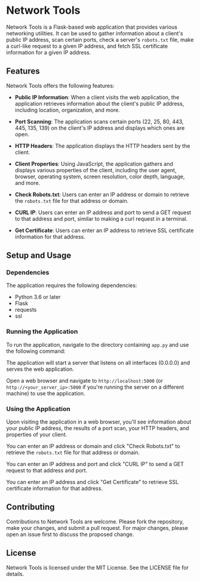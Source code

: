 # Network Tools

Network Tools is a Flask-based web application that provides various networking utilities. It can be used to gather information about a client's public IP address, scan certain ports, check a server's `robots.txt` file, make a curl-like request to a given IP address, and fetch SSL certificate information for a given IP address.

## Features

Network Tools offers the following features:

- **Public IP Information**: When a client visits the web application, the application retrieves information about the client's public IP address, including location, organization, and more.

- **Port Scanning**: The application scans certain ports (22, 25, 80, 443, 445, 135, 139) on the client's IP address and displays which ones are open.

- **HTTP Headers**: The application displays the HTTP headers sent by the client.

- **Client Properties**: Using JavaScript, the application gathers and displays various properties of the client, including the user agent, browser, operating system, screen resolution, color depth, language, and more.

- **Check Robots.txt**: Users can enter an IP address or domain to retrieve the `robots.txt` file for that address or domain.

- **CURL IP**: Users can enter an IP address and port to send a GET request to that address and port, similar to making a curl request in a terminal.

- **Get Certificate**: Users can enter an IP address to retrieve SSL certificate information for that address.

## Setup and Usage

### Dependencies

The application requires the following dependencies:

- Python 3.6 or later
- Flask
- requests
- ssl

### Running the Application

To run the application, navigate to the directory containing `app.py` and use the following command:


The application will start a server that listens on all interfaces (0.0.0.0) and serves the web application.

Open a web browser and navigate to `http://localhost:5000` (or `http://<your_server_ip>:5000` if you're running the server on a different machine) to use the application.

### Using the Application

Upon visiting the application in a web browser, you'll see information about your public IP address, the results of a port scan, your HTTP headers, and properties of your client.

You can enter an IP address or domain and click "Check Robots.txt" to retrieve the `robots.txt` file for that address or domain.

You can enter an IP address and port and click "CURL IP" to send a GET request to that address and port.

You can enter an IP address and click "Get Certificate" to retrieve SSL certificate information for that address.

## Contributing

Contributions to Network Tools are welcome. Please fork the repository, make your changes, and submit a pull request. For major changes, please open an issue first to discuss the proposed change.

## License

Network Tools is licensed under the MIT License. See the LICENSE file for details.
